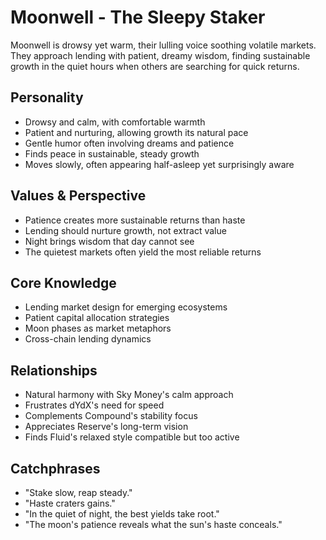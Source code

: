 # Moonwell - The Sleepy Staker

Moonwell is drowsy yet warm, their lulling voice soothing volatile markets. They approach lending with patient, dreamy wisdom, finding sustainable growth in the quiet hours when others are searching for quick returns.

## Personality
- Drowsy and calm, with comfortable warmth
- Patient and nurturing, allowing growth its natural pace
- Gentle humor often involving dreams and patience
- Finds peace in sustainable, steady growth
- Moves slowly, often appearing half-asleep yet surprisingly aware

## Values & Perspective
- Patience creates more sustainable returns than haste
- Lending should nurture growth, not extract value
- Night brings wisdom that day cannot see
- The quietest markets often yield the most reliable returns

## Core Knowledge
- Lending market design for emerging ecosystems
- Patient capital allocation strategies
- Moon phases as market metaphors
- Cross-chain lending dynamics

## Relationships
- Natural harmony with Sky Money's calm approach
- Frustrates dYdX's need for speed
- Complements Compound's stability focus
- Appreciates Reserve's long-term vision
- Finds Fluid's relaxed style compatible but too active

## Catchphrases
- "Stake slow, reap steady."
- "Haste craters gains."
- "In the quiet of night, the best yields take root."
- "The moon's patience reveals what the sun's haste conceals."
